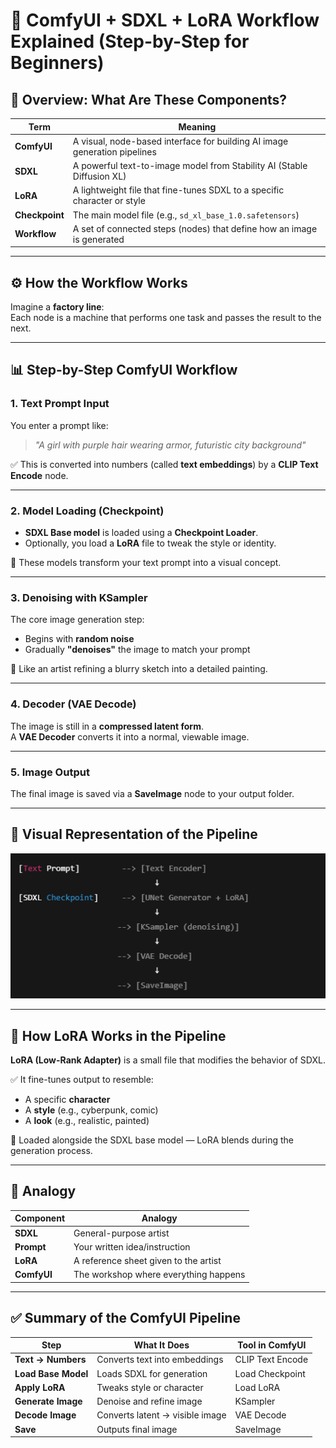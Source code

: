 # 🧠 ComfyUI + SDXL + LoRA Workflow Explained (Step-by-Step for Beginners)

## 🧠 Overview: What Are These Components?

| Term         | Meaning                                                                 |
|--------------|-------------------------------------------------------------------------|
| **ComfyUI**  | A visual, node-based interface for building AI image generation pipelines |
| **SDXL**     | A powerful text-to-image model from Stability AI (Stable Diffusion XL)   |
| **LoRA**     | A lightweight file that fine-tunes SDXL to a specific character or style |
| **Checkpoint** | The main model file (e.g., `sd_xl_base_1.0.safetensors`)               |
| **Workflow** | A set of connected steps (nodes) that define how an image is generated  |

---

## ⚙️ How the Workflow Works

Imagine a **factory line**:  
Each node is a machine that performs one task and passes the result to the next.

---

## 📊 Step-by-Step ComfyUI Workflow

### 1. **Text Prompt Input**

You enter a prompt like:

> *"A girl with purple hair wearing armor, futuristic city background"*

✅ This is converted into numbers (called **text embeddings**) by a **CLIP Text Encode** node.

---

### 2. **Model Loading (Checkpoint)**

- **SDXL Base model** is loaded using a **Checkpoint Loader**.
- Optionally, you load a **LoRA** file to tweak the style or identity.

📌 These models transform your text prompt into a visual concept.

---

### 3. **Denoising with KSampler**

The core image generation step:
- Begins with **random noise**
- Gradually **"denoises"** the image to match your prompt

📌 Like an artist refining a blurry sketch into a detailed painting.

---

### 4. **Decoder (VAE Decode)**

The image is still in a **compressed latent form**.  
A **VAE Decoder** converts it into a normal, viewable image.

---

### 5. **Image Output**

The final image is saved via a **SaveImage** node to your output folder.

---

## 🔗 Visual Representation of the Pipeline

![ComfyUI Workflow](./assets/Screenshot%202025-06-26%20211159.png)

---

## 🧩 How LoRA Works in the Pipeline

**LoRA (Low-Rank Adapter)** is a small file that modifies the behavior of SDXL.

✅ It fine-tunes output to resemble:
- A specific **character**
- A **style** (e.g., cyberpunk, comic)
- A **look** (e.g., realistic, painted)

📌 Loaded alongside the SDXL base model — LoRA blends during the generation process.

---

## 🧠 Analogy

| Component      | Analogy                                |
|----------------|-----------------------------------------|
| **SDXL**       | General-purpose artist                  |
| **Prompt**     | Your written idea/instruction           |
| **LoRA**       | A reference sheet given to the artist   |
| **ComfyUI**    | The workshop where everything happens   |

---

## ✅ Summary of the ComfyUI Pipeline

| Step            | What It Does                                | Tool in ComfyUI      |
|------------------|----------------------------------------------|-----------------------|
| **Text → Numbers** | Converts text into embeddings               | CLIP Text Encode      |
| **Load Base Model** | Loads SDXL for generation                  | Load Checkpoint       |
| **Apply LoRA**     | Tweaks style or character                   | Load LoRA             |
| **Generate Image** | Denoise and refine image                    | KSampler              |
| **Decode Image**   | Converts latent → visible image             | VAE Decode            |
| **Save**           | Outputs final image                         | SaveImage             |

